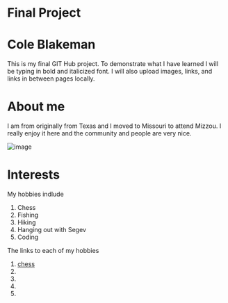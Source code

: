 
# Final Project

# Cole Blakeman

This is my final GIT Hub project. To demonstrate what I have learned I will be typing in bold and italicized font. I will also upload images, links, and links in between pages locally.

# About me

I am from originally from Texas and I moved to Missouri to attend Mizzou. I really enjoy it here and the community and people are very nice. 

![image](https://user-images.githubusercontent.com/65063251/119210598-a6a80780-ba72-11eb-8c60-b4935e13ab7b.png)

# Interests

My hobbies indlude

1. Chess 
2. Fishing
3. Hiking
4. Hanging out with Segev
5. Coding

The links to each of my hobbies
1. [chess](https://github.com/coleblakeman01/Final-Project-IT-1000/blob/main/Chess)
2.
3.
4.
5.

